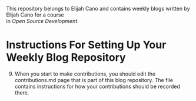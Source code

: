 This repository belongs to Elijah Cano and contains weekly blogs written by Elijah Cano for a course  
in _Open Source Development_.

# Instructions For Setting Up Your Weekly Blog Repository

9. When you start to make contributions, you should edit the contributions.md
page that is part of this blog repository. The file contains instructions for
how your contributions should be recorded there.
